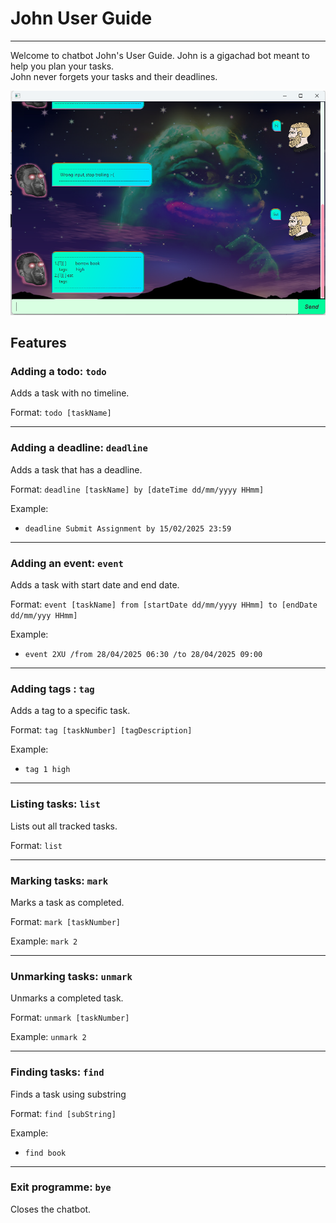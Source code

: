 # John User Guide

---

Welcome to chatbot John's User Guide. John is a gigachad bot meant to help you plan your tasks. \
John never forgets your tasks and their deadlines. 

![Ui..png](Ui..png)

## Features

### Adding a todo: ```todo```
Adds a task with no timeline.

Format: `todo [taskName]`

---

### Adding a deadline: ```deadline```
Adds a task that has a deadline. 

Format: `deadline [taskName] by [dateTime dd/mm/yyyy HHmm]`

Example:

- `deadline Submit Assignment by 15/02/2025 23:59`


---

### Adding an event: ```event```
Adds a task with start date and end date.

Format: `event [taskName] from [startDate dd/mm/yyyy HHmm] to [endDate dd/mm/yyy HHmm]`

Example:

- `event 2XU /from 28/04/2025 06:30 /to 28/04/2025 09:00`

---

### Adding tags : ```tag```
Adds a tag to a specific task.

Format: `tag [taskNumber] [tagDescription]`

Example:

- `tag 1 high`

---

### Listing tasks: ```list```
Lists out all tracked tasks.

Format: `list`

---

### Marking tasks: ```mark```
Marks a task as completed.

Format: `mark [taskNumber]`

Example: `mark 2`

---

### Unmarking tasks: ```unmark```
Unmarks a completed task.

Format: `unmark [taskNumber]`

Example: `unmark 2`

---

### Finding tasks: ```find```
Finds a task using substring

Format: `find [subString]`

Example:

- `find book`


---

### Exit programme: ```bye```
Closes the chatbot.

